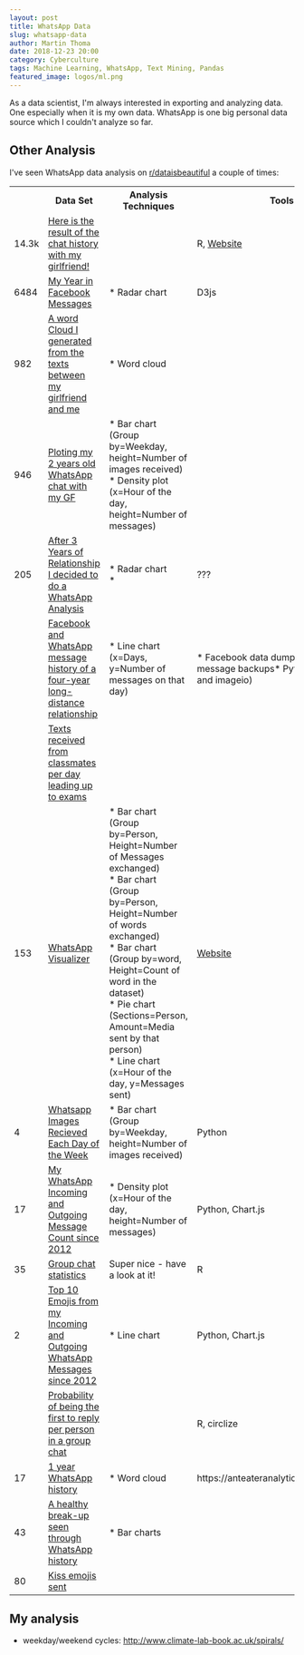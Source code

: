```yaml
---
layout: post
title: WhatsApp Data
slug: whatsapp-data
author: Martin Thoma
date: 2018-12-23 20:00
category: Cyberculture
tags: Machine Learning, WhatsApp, Text Mining, Pandas
featured_image: logos/ml.png
---
```

As a data scientist, I'm always interested in exporting and analyzing data. One
especially when it is my own data. WhatsApp is one big personal data source
which I couldn't analyze so far.


## Other Analysis

I've seen WhatsApp data analysis on [r/dataisbeautiful](https://www.reddit.com/r/dataisbeautiful/)
a couple of times:

<table>
    <tr>
        <th></th>
        <th>Data Set</th>
        <th>Analysis Techniques</th>
        <th>Tools</th>
    </tr>
    <tr>
        <td>14.3k</td>
        <td><a href="https://www.reddit.com/r/dataisbeautiful/comments/8fl589/i_built_a_tool_to_visualize_whatsapp_chats_here/">Here is the result of the chat history with my girlfriend!</a></td>
        <td></td>
        <td>R, <a href="https://chatanalyzer.moritzwolf.com/">Website</a></td>
    </tr>
    <tr>
        <td>6484</td>
        <td><a href="https://www.reddit.com/r/dataisbeautiful/comments/5pi9sn/my_year_in_facebook_messages_created_with_d3js_oc/">My Year in Facebook Messages</a></td>
        <td>*&nbsp;Radar chart</td>
        <td>D3js</td>
    </tr>
    <tr>
        <td>982</td>
        <td><a href="https://www.reddit.com/r/dataisbeautiful/comments/8bh5tx/a_word_cloud_i_generated_from_the_texts_between/">A word Cloud I generated from the texts between my girlfriend and me</a></td>
        <td>* Word cloud</td>
        <td></td>
    </tr>
    <tr>
        <td>946</td>
        <td><a href="https://www.reddit.com/r/dataisbeautiful/comments/64s3hg/ploting_my_2_years_old_whatsapp_chat_with_my_gf_oc/">Ploting my 2 years old WhatsApp chat with my GF</a></td>
        <td>* Bar chart (Group by=Weekday, height=Number of images received)<br/>* Density plot (x=Hour of the day, height=Number of messages)</td>
        <td></td>
    </tr>
    <tr>
        <td>205</td>
        <td><a href="https://www.reddit.com/r/dataisbeautiful/comments/8ogo4w/after_3_years_of_relationship_i_decided_to_do_a/">After 3 Years of Relationship I decided to do a WhatsApp Analysis</a></td>
        <td>* Radar chart<br/>*&nbsp;</td>
        <td>???</td>
    </tr>
    <tr>
        <td></td>
        <td><a href="https://www.reddit.com/r/dataisbeautiful/comments/a8nwkg/oc_facebook_and_whatsapp_message_history_of_a/">Facebook and WhatsApp message history of a four-year long-distance relationship</a></td>
        <td>* Line chart (x=Days, y=Number of messages on that day)</td>
        <td>*&nbsp;Facebook data dump and WhatsApp message backups*&nbsp;Python (matplotlib and imageio)</td>
    </tr>
    <tr>
        <td></td>
        <td><a href="https://www.reddit.com/r/dataisbeautiful/comments/a8gwn0/oc_texts_received_from_classmates_per_day_leading/">Texts received from classmates per day leading up to exams</a></td>
        <td></td>
        <td></td>
    </tr>
    <tr>
        <td>153</td>
        <td><a href="https://www.reddit.com/r/dataisbeautiful/comments/a6ieu6/oc_whatsapp_visualizer_i_made_a_webpage_to/">WhatsApp Visualizer</a></td>
        <td>* Bar chart (Group by=Person, Height=Number of Messages exchanged)<br/>* Bar chart (Group by=Person, Height=Number of words exchanged)<br/>* Bar chart (Group by=word, Height=Count of word in the dataset)<br/>* Pie chart (Sections=Person, Amount=Media sent by that person)<br/>* Line chart (x=Hour of the day, y=Messages sent)</td>
        <td><a href="https://ameyrk.me/whatsapp-visualizer/">Website</a></td>
    </tr>
    <tr>
        <td>4</td>
        <td><a href="https://www.reddit.com/r/dataisbeautiful/comments/88le7m/whatsapp_images_recieved_each_day_of_the_weekoc/">Whatsapp Images Recieved Each Day of the Week</a></td>
        <td>* Bar chart (Group by=Weekday, height=Number of images received)</td>
        <td>Python</td>
    </tr>
    <tr>
        <td>17</td>
        <td><a href="https://www.reddit.com/r/dataisbeautiful/comments/8uqtpm/my_whatsapp_incoming_and_outgoing_message_count/">My WhatsApp Incoming and Outgoing Message Count since 2012</a></td>
        <td>* Density plot (x=Hour of the day, height=Number of messages)</td>
        <td>Python, Chart.js</td>
    </tr>
    <tr>
        <td>35</td>
        <td><a href="https://www.reddit.com/r/dataisbeautiful/comments/83m11s/group_chat_statistics_oc/">Group chat statistics</a></td>
        <td>Super nice - have a look at it!</td>
        <td>R</td>
    </tr>
    <tr>
        <td>2</td>
        <td><a href="https://www.reddit.com/r/dataisbeautiful/comments/8x1tdc/top_10_emojis_from_my_incoming_and_outgoing/">Top 10 Emojis from my Incoming and Outgoing WhatsApp Messages since 2012</a></td>
        <td>* Line chart</td>
        <td>Python, Chart.js</td>
    </tr>
    <tr>
        <td></td>
        <td><a href="https://www.reddit.com/r/dataisbeautiful/comments/82z6yk/probability_of_being_the_first_to_reply_per/">Probability of being the first to reply per person in a group chat</a></td>
        <td></td>
        <td>R,&nbsp;circlize</td>
    </tr>
    <tr>
        <td>17</td>
        <td><a href="https://www.reddit.com/r/dataisbeautiful/comments/9qjr5p/oc_we_just_broke_up_after_1_year_and_it_hurts_our/">1 year WhatsApp history</a></td>
        <td>* Word cloud</td>
        <td>https://anteateranalytics.com/whatsapp</td>
    </tr>
    <tr>
        <td>43</td>
        <td><a href="https://www.reddit.com/r/dataisbeautiful/comments/9v5okd/a_healthy_breakup_seen_through_whatsapp_history_oc/">A healthy break-up seen through WhatsApp history</a></td>
        <td>* Bar charts</td>
        <td></td>
    </tr>
    <tr>
        <td>80</td>
        <td><a href="https://www.reddit.com/r/dataisbeautiful/comments/99qbqf/kiss_emojis_sent_during_two_month_fling_with_a/">Kiss emojis sent</a></td>
        <td></td>
        <td></td>
    </tr>
</table>

## My analysis

* weekday/weekend cycles: http://www.climate-lab-book.ac.uk/spirals/


